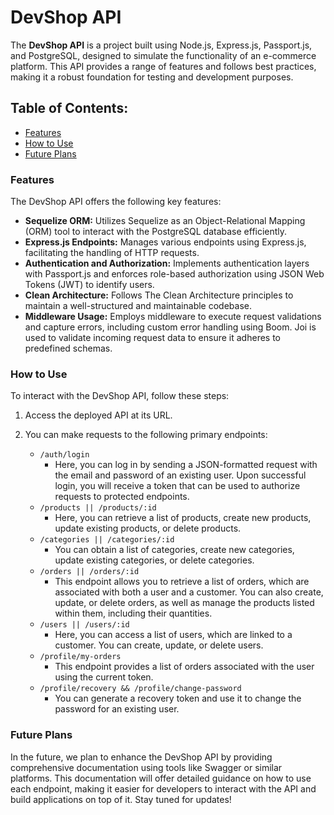 # DevShop API

The **DevShop API** is a project built using Node.js, Express.js, Passport.js, and PostgreSQL, designed to simulate the functionality of an e-commerce platform. This API provides a range of features and follows best practices, making it a robust foundation for testing and development purposes.

## Table of Contents:

- [Features](#features)
- [How to Use](#how-to-use)
- [Future Plans](#future-plans)

### Features

The DevShop API offers the following key features:

- **Sequelize ORM:** Utilizes Sequelize as an Object-Relational Mapping (ORM) tool to interact with the PostgreSQL database efficiently.
- **Express.js Endpoints:** Manages various endpoints using Express.js, facilitating the handling of HTTP requests.
- **Authentication and Authorization:** Implements authentication layers with Passport.js and enforces role-based authorization using JSON Web Tokens (JWT) to identify users.
- **Clean Architecture:** Follows The Clean Architecture principles to maintain a well-structured and maintainable codebase.
- **Middleware Usage:** Employs middleware to execute request validations and capture errors, including custom error handling using Boom. Joi is used to validate incoming request data to ensure it adheres to predefined schemas.

### How to Use

To interact with the DevShop API, follow these steps:

1. Access the deployed API at its URL.

2. You can make requests to the following primary endpoints:

   - `/auth/login`
     - Here, you can log in by sending a JSON-formatted request with the email and password of an existing user. Upon successful login, you will receive a token that can be used to authorize requests to protected endpoints.
   - `/products || /products/:id`
     - Here, you can retrieve a list of products, create new products, update existing products, or delete products.
   - `/categories || /categories/:id`
     - You can obtain a list of categories, create new categories, update existing categories, or delete categories.
   - `/orders || /orders/:id`
     - This endpoint allows you to retrieve a list of orders, which are associated with both a user and a customer. You can also create, update, or delete orders, as well as manage the products listed within them, including their quantities.
   - `/users || /users/:id`
     - Here, you can access a list of users, which are linked to a customer. You can create, update, or delete users.
   - `/profile/my-orders`
     - This endpoint provides a list of orders associated with the user using the current token.
   - `/profile/recovery && /profile/change-password`
     - You can generate a recovery token and use it to change the password for an existing user.

### Future Plans

In the future, we plan to enhance the DevShop API by providing comprehensive documentation using tools like Swagger or similar platforms. This documentation will offer detailed guidance on how to use each endpoint, making it easier for developers to interact with the API and build applications on top of it. Stay tuned for updates!
